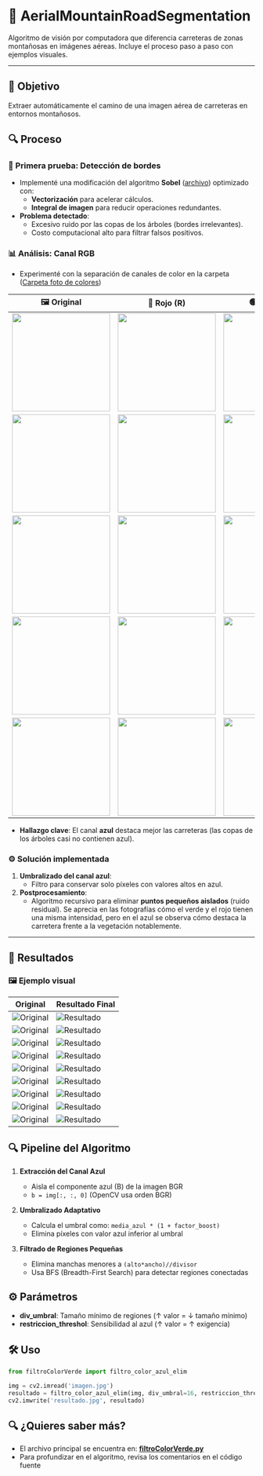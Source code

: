 # 🚁 AerialMountainRoadSegmentation  

Algoritmo de visión por computadora que diferencia carreteras de zonas montañosas en imágenes aéreas. Incluye el proceso paso a paso con ejemplos visuales.  

---

## 🎯 Objetivo  
Extraer automáticamente el camino de una imagen aérea de carreteras en entornos montañosos.  

## 🔍 Proceso  

### 📌 Primera prueba: Detección de bordes  
- Implementé una modificación del algoritmo **Sobel** ([archivo](sobelObtimizado.py)) optimizado con:  
  - **Vectorización** para acelerar cálculos.  
  - **Integral de imagen** para reducir operaciones redundantes.  
- **Problema detectado**:  
  - Excesivo ruido por las copas de los árboles (bordes irrelevantes).  
  - Costo computacional alto para filtrar falsos positivos.  

### 📊 Análisis: Canal RGB  
- Experimenté con la separación de canales de color en la carpeta ([Carpeta foto de colores](fotosColores))

| 🖼️ Original | 🔴 Rojo (R) | 🟢 Verde (G) | 🔵 Azul (B) |
|------------|------------|-------------|------------|
| <img src="fotosColores/foto1.jpg" width="200"> | <img src="fotosColores/foto1r.jpg" width="200"> | <img src="fotosColores/foto1g.jpg" width="200"> | <img src="fotosColores/foto1b.jpg" width="200"> |
| <img src="fotosColores/foto2.jpg" width="200"> | <img src="fotosColores/foto2r.jpg" width="200"> | <img src="fotosColores/foto2g.jpg" width="200"> | <img src="fotosColores/foto2b.jpg" width="200"> |
| <img src="fotosColores/foto3.jpg" width="200"> | <img src="fotosColores/foto3r.jpg" width="200"> | <img src="fotosColores/foto3g.jpg" width="200"> | <img src="fotosColores/foto3b.jpg" width="200"> |
| <img src="fotosColores/foto4.jpg" width="200"> | <img src="fotosColores/foto4r.jpg" width="200"> | <img src="fotosColores/foto4g.jpg" width="200"> | <img src="fotosColores/foto4b.jpg" width="200"> |
| <img src="fotosColores/foto5.jpg" width="200"> | <img src="fotosColores/foto5r.jpg" width="200"> | <img src="fotosColores/foto5g.jpg" width="200"> | <img src="fotosColores/foto5b.jpg" width="200"> |

- **Hallazgo clave**: El canal **azul** destaca mejor las carreteras (las copas de los árboles casi no contienen azul).  

### ⚙️ Solución implementada  
1. **Umbralizado del canal azul**:  
   - Filtro para conservar solo píxeles con valores altos en azul.  
2. **Postprocesamiento**:  
   - Algoritmo recursivo para eliminar **puntos pequeños aislados** (ruido residual). Se aprecia en las fotografías cómo el verde y el rojo tienen una misma intensidad, pero en el azul se observa cómo destaca la carretera frente a la vegetación notablemente. 

---

## 📌 Resultados  
### 🖼️ Ejemplo visual  
| Original | Resultado Final |  
|----------|-----------------|  
| ![Original](ejemplos/foto1.jpg) | ![Resultado](ejemplos/foto1_edit.jpg) |
| ![Original](ejemplos/foto2.jpg) | ![Resultado](ejemplos/foto2_edit.jpg) |  
| ![Original](ejemplos/foto3.jpg) | ![Resultado](ejemplos/foto3_edit.jpg) |
| ![Original](ejemplos/foto4.jpg) | ![Resultado](ejemplos/foto4_edit.jpg) |
| ![Original](ejemplos/foto5.jpg) | ![Resultado](ejemplos/foto5_edit.jpg) | 
| ![Original](ejemplos/foto6.jpg) | ![Resultado](ejemplos/foto6_edit.jpg) | 
| ![Original](ejemplos/foto7.jpg) | ![Resultado](ejemplos/foto7_edit.jpg) | 
| ![Original](ejemplos/foto8.jpg) | ![Resultado](ejemplos/foto8_edit.jpg) | 
| ![Original](ejemplos/foto9.jpg) | ![Resultado](ejemplos/foto9_edit.jpg) |

## 🔍 Pipeline del Algoritmo

1. **Extracción del Canal Azul**
   - Aisla el componente azul (B) de la imagen BGR
   - `b = img[:, :, 0]` (OpenCV usa orden BGR)

2. **Umbralizado Adaptativo**
   - Calcula el umbral como: `media_azul * (1 + factor_boost)`
   - Elimina píxeles con valor azul inferior al umbral

3. **Filtrado de Regiones Pequeñas**
   - Elimina manchas menores a `(alto*ancho)//divisor`
   - Usa BFS (Breadth-First Search) para detectar regiones conectadas

## ⚙️ Parámetros
- **div_umbral**: Tamaño mínimo de regiones (↑ valor = ↓ tamaño mínimo)
- **restriccion_threshol**: Sensibilidad al azul (↑ valor = ↑ exigencia)

## 🛠️ Uso
```python
from filtroColorVerde import filtro_color_azul_elim

img = cv2.imread('imagen.jpg')
resultado = filtro_color_azul_elim(img, div_umbral=16, restriccion_threshold=0.7)
cv2.imwrite('resultado.jpg', resultado)
```

## 🔍 ¿Quieres saber más?
- El archivo principal se encuentra en: **[filtroColorVerde.py](filtroColorVerde.py)**
- Para profundizar en el algoritmo, revisa los comentarios en el código fuente
